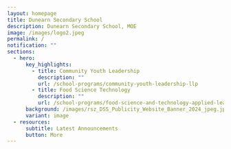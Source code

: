 ```yaml
---
layout: homepage
title: Dunearn Secondary School
description: Dunearn Secondary School, MOE
image: /images/logo2.jpeg
permalink: /
notification: ""
sections:
  - hero:
      key_highlights:
        - title: Community Youth Leadership
          description: ""
          url: /school-programs/community-youth-leadership-llp
        - title: Food Science Technology
          description: ""
          url: /school-programs/food-science-and-technology-applied-learning-programme-alp
      background: /images/rsz_DSS_Publicity_Website_Banner_2024_jpeg.jpg
      variant: image
  - resources:
      subtitle: Latest Announcements
      button: More
---
```

